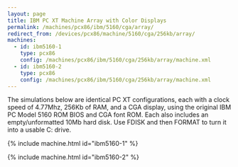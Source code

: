 ```yaml
---
layout: page
title: IBM PC XT Machine Array with Color Displays
permalink: /machines/pcx86/ibm/5160/cga/array/
redirect_from: /devices/pcx86/machine/5160/cga/256kb/array/
machines:
  - id: ibm5160-1
    type: pcx86
    config: /machines/pcx86/ibm/5160/cga/256kb/array/machine.xml
  - id: ibm5160-2
    type: pcx86
    config: /machines/pcx86/ibm/5160/cga/256kb/array/machine.xml
---
```


The simulations below are identical PC XT configurations, each with a clock speed of 4.77Mhz, 256Kb of RAM,
and a CGA display, using the original IBM PC Model 5160 ROM BIOS and CGA font ROM.  Each also includes an
empty/unformatted 10Mb hard disk. Use FDISK and then FORMAT to turn it into a usable C: drive.

{% include machine.html id="ibm5160-1" %}

{% include machine.html id="ibm5160-2" %}
